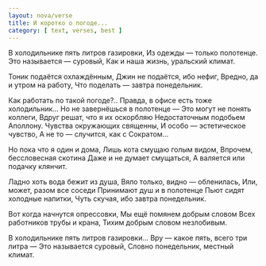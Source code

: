 ```yaml
---
layout: nova/verse
title: И коротко о погоде...
category: [ text, verses, best ]
---
```

В холодильнике пять литров газировки,
Из одежды — только полотенце.
Это называется — суровый,
Как и наша жизнь, уральский климат.

Тоник подаётся охлаждённым,
Джин не подаётся, ибо нефиг,
Вредно, да и утром на работу,
Что поделать — завтра понедельник.

Как работать по такой погоде?..
Правда, в офисе есть тоже холодильник...
Но не завернёшься в полотенце —
Это могут не понять коллеги,
Вдруг решат, что я их оскорбляю
Недостаточным подобьем Аполлону.
Чувства окружающих священны,
И особо — эстетическое чувство,
А не то — случится, как с Сократом...

Но пока что я один и дома,
Лишь кота смущаю голым видом,
Впрочем, бессловесная скотина
Даже и не думает смущаться,
А валяется или подачку клянчит.

Ладно хоть вода бежит из душа,
Вяло только, видно — обленилась,
Или, может, разом все соседи
Принимают душ и в полотенце
Пьют сидят холодные напитки,
Чуть скучая, ибо завтра понедельник.

Вот когда начнутся опрессовки,
Мы ещё помянем добрым словом
Всех работников трубы и крана,
Тихим добрым словом незлобивым.

В холодильнике пять литров газировки...
Вру — какое пять, всего три литра —
Это называется суровый,
Словно понедельник, местный климат.
